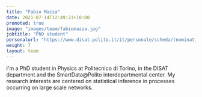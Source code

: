 ```yaml
---
title: "Fabio Mazza"
date: 2021-07-14T12:49:23+10:00
promoted: true
image: "images/team/fabiomazza.jpg"
jobtitle: "PhD student"
personalurl: "https://www.disat.polito.it/it/personale/scheda/(nominativo)/fabio.mazza"
weight: 7
layout: team
---
```


I'm a PhD student in Physics at Politecnico di Torino, in the DISAT department and the SmartData@Polito interdepartmental center. My research interests are centered on statistical inference in processes occurring on large scale networks.
